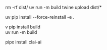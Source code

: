 rm -rf dist/
uv run -m build
twine upload dist/*


uv pip install --force-reinstall -e .


v pip install build                 
uv run -m build

 pipx install clai-ai   